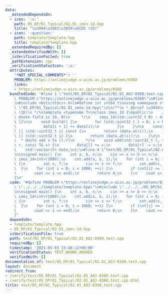 ```yaml
---
data:
  _extendedDependsOn:
  - icon: ':x:'
    path: 05_DP/01_Typical/02.01_imos-1d.hpp
    title: "\u3044\u3082\u3059\u6CD5 (1D)"
  - icon: ':question:'
    path: template/template.hpp
    title: template/template.hpp
  _extendedRequiredBy: []
  _extendedVerifiedWith: []
  _isVerificationFailed: true
  _pathExtension: cpp
  _verificationStatusIcon: ':x:'
  attributes:
    '*NOT_SPECIAL_COMMENTS*': ''
    PROBLEM: https://onlinejudge.u-aizu.ac.jp/problems/0360
    links:
    - https://onlinejudge.u-aizu.ac.jp/problems/0360
  bundledCode: "#line 1 \"test/05_DP/01_Typical/02.01_AOJ-0360.test.cpp\"\n#define\
    \ PROBLEM \"https://onlinejudge.u-aizu.ac.jp/problems/0360\"\n#line 1 \"template/template.hpp\"\
    \n#include <bits/stdc++.h>\n#define int int64_t\nusing namespace std;\n#line 4\
    \ \"05_DP/01_Typical/02.01_imos-1d.hpp\"\n\n/**\n * @brief \u3044\u3082\u3059\u6CD5\
    \ (1D)\n */\ntemplate <typename T>\nclass imos_1d {\npublic:\n    /**\n     *\
    \ @note field is [0, N)\n     */\n    imos_1d(std::uint32_t N) : data(N + 1, 0)\
    \ {}\n\n    void build() {\n        for (std::uint32_t i = 0; i < N; ++i) {\n\
    \            data[i + 1] += data[i];\n        }\n    }\n\n    const T& operator\
    \ [] (std::uint32_t i) const {\n        return (data.at(i));\n    }\n    T& operator\
    \ [] (std::uint32_t i) {\n        return (data.at(i));\n    }\n\n    /**\n   \
    \  * @note add x to [l,r)\n     */\n    void add(std::uint32_t l, std::uint32_t\
    \ r, const T& x) {\n        data[l] += x;\n        data[r] -= x;\n    }\n\nprivate:\n\
    \    std::vector<T> data;\n};\n#line 4 \"test/05_DP/01_Typical/02.01_AOJ-0360.test.cpp\"\
    \n\nsigned main() {\n    int a, b, n;\n    cin >> a >> b >> n;\n    auto cnt =\
    \ imos_1d<int>(1000);\n    cnt.add(a, b, 1);\n    for (int i = 0; i < n; ++i)\
    \ {\n        int s, f;\n        cin >> s >> f;\n        cnt.add(s, f, 1);\n  \
    \  }\n    for (int i = 0; i < 1000; ++i) {\n        if (cnt[i] <= 1) continue;\n\
    \        cout << 1 << endl;\n        return 0;\n    }\n    cout << 0 << endl;\n\
    }\n"
  code: "#define PROBLEM \"https://onlinejudge.u-aizu.ac.jp/problems/0360\"\n#include\
    \ \"../../../template/template.hpp\"\n#include \"../../../05_DP/01_Typical/02.01_imos-1d.hpp\"\
    \n\nsigned main() {\n    int a, b, n;\n    cin >> a >> b >> n;\n    auto cnt =\
    \ imos_1d<int>(1000);\n    cnt.add(a, b, 1);\n    for (int i = 0; i < n; ++i)\
    \ {\n        int s, f;\n        cin >> s >> f;\n        cnt.add(s, f, 1);\n  \
    \  }\n    for (int i = 0; i < 1000; ++i) {\n        if (cnt[i] <= 1) continue;\n\
    \        cout << 1 << endl;\n        return 0;\n    }\n    cout << 0 << endl;\n\
    }"
  dependsOn:
  - template/template.hpp
  - 05_DP/01_Typical/02.01_imos-1d.hpp
  isVerificationFile: true
  path: test/05_DP/01_Typical/02.01_AOJ-0360.test.cpp
  requiredBy: []
  timestamp: '2021-05-03 15:40:12+00:00'
  verificationStatus: TEST_WRONG_ANSWER
  verifiedWith: []
documentation_of: test/05_DP/01_Typical/02.01_AOJ-0360.test.cpp
layout: document
redirect_from:
- /verify/test/05_DP/01_Typical/02.01_AOJ-0360.test.cpp
- /verify/test/05_DP/01_Typical/02.01_AOJ-0360.test.cpp.html
title: test/05_DP/01_Typical/02.01_AOJ-0360.test.cpp
---
```

